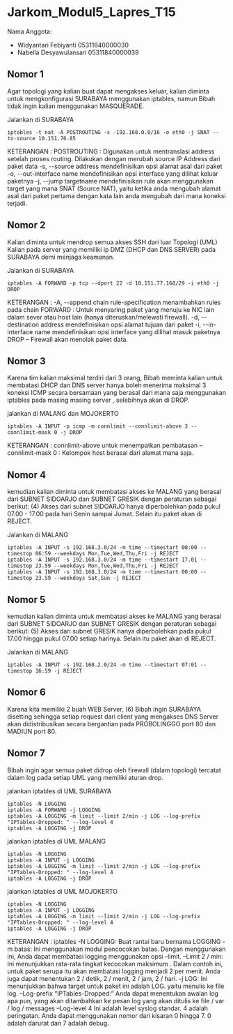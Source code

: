 # Jarkom_Modul5_Lapres_T15

Nama Anggota: 
  - Widyantari Febiyanti 05311840000030
  - Nabella Desyawulansari 05311840000039
  

  
## Nomor 1

Agar topologi yang kalian buat dapat mengakses keluar, kalian diminta untuk mengkonfigurasi SURABAYA menggunakan iptables, namun Bibah tidak ingin kalian menggunakan MASQUERADE.

Jalankan di SURABAYA

`iptables -t nat -A POSTROUTING -s -192.168.0.0/16 -o eth0 -j SNAT --to-source 10.151.76.85`

KETERANGAN :
POSTROUTING : Digunakan untuk mentranslasi address setelah proses routing. Dilakukan dengan merubah source IP Address dari paket data
-s, --source address 	mendefinisikan opsi alamat asal dari paket
-o, --out-interface name 	mendefinisikan opsi interface yang dilihat keluar paketnya
-j, --jump targetname 	mendefinisikan rule akan menggunakan target yang mana
SNAT (Source NAT), yaitu ketika anda mengubah alamat asal dari paket pertama dengan kata lain anda mengubah dari mana koneksi terjadi.


## Nomor 2

Kalian diminta untuk mendrop semua akses SSH dari luar Topologi (UML) Kalian pada server yang memiliki ip DMZ (DHCP dan DNS SERVER) pada SURABAYA demi menjaga keamanan.

Jalankan di SURABAYA

`iptables -A FORWARD -p tcp --dport 22 -d 10.151.77.168/29 -i eth0 -j DROP`

KETERANGAN : 
-A, --append chain rule-specification 	menambahkan rules pada chain
FORWARD : Untuk menyaring paket yang menuju ke NIC lain dalam sever atau host lain (hanya diteruskan/melewati firewall).
-d, --destination address 	mendefinisikan opsi alamat tujuan dari paket
-i, --in-interface name 	mendefinisikan opsi interface yang dilihat masuk paketnya
DROP – Firewall akan menolak paket data.

## Nomor 3

Karena tim kalian maksimal terdiri dari 3 orang, Bibah meminta kalian untuk membatasi DHCP dan DNS server hanya boleh menerima maksimal 3 koneksi ICMP secara bersamaan yang berasal dari mana saja menggunakan iptables pada masing masing server , selebihnya akan di DROP.

jalankan  di MALANG dan MOJOKERTO

`iptables -A INPUT -p icmp -m connlimit --connlimit-above 3 --connlimit-mask 0 -j DROP`

KETERANGAN :
 connlimit-above untuk menempatkan pembatasan
–connlimit-mask 0 : Kelompok host berasal dari alamat mana saja.

## Nomor 4

kemudian kalian diminta untuk membatasi akses ke MALANG yang berasal dari SUBNET SIDOARJO dan SUBNET GRESIK dengan peraturan sebagai berikut: (4) Akses dari subnet SIDOARJO hanya diperbolehkan pada pukul 07.00 - 17.00 pada hari Senin sampai Jumat. Selain itu paket akan di REJECT.

Jalankan di MALANG

    iptables -A INPUT -s 192.168.3.0/24 -m time --timestart 00:00 --timestop 06:59 --weekdays Mon,Tue,Wed,Thu,Fri -j REJECT
    iptables -A INPUT -s 192.168.3.0/24 -m time --timestart 17.01 --timestop 23.59 --weekdays Mon,Tue,Wed,Thu,Fri -j REJECT
    iptables -A INPUT -s 192.168.3.0/24 -m time --timestart 00:00 --timestop 23.59 --weekdays Sat,Sun -j REJECT
    
## Nomor 5 

kemudian kalian diminta untuk membatasi akses ke MALANG yang berasal dari SUBNET SIDOARJO dan SUBNET GRESIK dengan peraturan sebagai berikut: (5) Akses dari subnet GRESIK hanya diperbolehkan pada pukul 17.00 hingga pukul 07.00 setiap harinya. Selain itu paket akan di REJECT.

Jalankan di MALANG

`iptables -A INPUT -s 192.168.2.0/24 -m time --timestart 07:01 --timestop 16:59 -j REJECT`

## Nomor 6 

Karena kita memiliki 2 buah WEB Server, (6) Bibah ingin SURABAYA disetting sehingga setiap request dari client yang mengakses DNS Server akan didistribusikan secara bergantian pada PROBOLINGGO port 80 dan MADIUN port 80.


## Nomor 7

Bibah ingin agar semua paket didrop oleh firewall (dalam topologi) tercatat dalam log pada setiap UML yang memiliki aturan drop.

jalankan iptables di UML SURABAYA

    iptables -N LOGGING 
    iptables -A FORWARD -j LOGGING 
    iptables -A LOGGING -m limit --limit 2/min -j LOG --log-prefix "IPTables-Dropped: " --log-level 4 
    iptables -A LOGGING -j DROP

jalankan iptables di UML MALANG

    iptables -N LOGGING 
    iptables -A INPUT -j LOGGING 
    iptables -A LOGGING -m limit --limit 2/min -j LOG --log-prefix "IPTables-Dropped: " --log-level 4 
    iptables -A LOGGING -j DROP

jalankan iptables di UML MOJOKERTO 

    iptables -N LOGGING 
    iptables -A INPUT -j LOGGING 
    iptables -A LOGGING -m limit --limit 2/min -j LOG --log-prefix "IPTables-Dropped: " --log-level 4 
    iptables -A LOGGING -j DROP
    
KETERANGAN :
iptables -N LOGGING: Buat rantai baru bernama LOGGING
-m batas: Ini menggunakan modul pencocokan batas. Dengan menggunakan ini, Anda dapat membatasi logging menggunakan opsi –limit.
–Limit 2 / min: Ini menunjukkan rata-rata tingkat kecocokan maksimum . Dalam contoh ini, untuk paket serupa itu akan membatasi logging menjadi 2 per menit. Anda juga dapat menentukan 2 / detik, 2 / menit, 2 / jam, 2 / hari.
-j LOG: Ini menunjukkan bahwa target untuk paket ini adalah LOG. yaitu menulis ke file log.
–Log-prefix “IPTables-Dropped:” Anda dapat menentukan awalan log apa pun, yang akan ditambahkan ke pesan log yang akan ditulis ke file / var / log / messages
–Log-level 4 Ini adalah level syslog standar. 4 adalah peringatan. Anda dapat menggunakan nomor dari kisaran 0 hingga 7. 0 adalah darurat dan 7 adalah debug.

